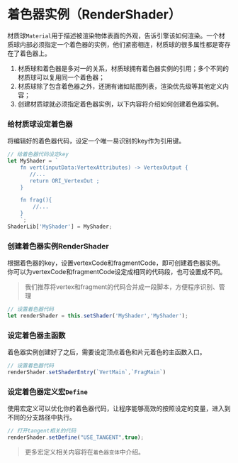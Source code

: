 # 着色器实例（RenderShader）
材质球`Material`用于描述被渲染物体表面的外观，告诉引擎该如何渲染。一个材质球内部必须指定一个着色器的实例，他们紧密相连，材质球的很多属性都是寄存在了着色器上。
1. 材质球和着色器是多对一的关系，材质球拥有着色器实例的引用；多个不同的材质球可以复用同一个着色器；
2. 材质球除了包含着色器之外，还拥有诸如贴图列表，渲染优先级等其他定义内容；
3. 创建材质球就必须指定着色器实例，以下内容将介绍如何创建着色器实例。

### 给材质球设定着色器
将编辑好的着色器代码，设定一个唯一易识别的key作为引用键。
```ts
// 给着色器代码设定key
let MyShader = ` 
    fn vert(inputData:VertexAttributes) -> VertexOutput {
       //...
       return ORI_VertexOut ;
    }

    fn frag(){
        //...
    }
    `;
ShaderLib['MyShader'] = MyShader;

```
### 创建着色器实例RenderShader
根据着色器的key，设置vertexCode和fragmentCode，即可创建着色器实例。
你可以为vertexCode和fragmentCode设定成相同的代码段，也可设置成不同。
> 我们推荐将vertex和fragment的代码合并成一段脚本，方便程序识别、管理
```ts
// 设置着色器代码
let renderShader = this.setShader('MyShader','MyShader');

```

### 设定着色器主函数
着色器实例创建好了之后，需要设定顶点着色和片元着色的主函数入口。
```ts
// 设置着色器代码
renderShader.setShaderEntry(`VertMain`,`FragMain`)

```

### 设定着色器定义宏`Define`
使用宏定义可以优化你的着色器代码，让程序能够高效的按照设定的变量，进入到不同的分支路径中执行。
```ts
// 打开tangent相关的代码
renderShader.setDefine("USE_TANGENT",true);

```
> 更多宏定义相关内容将在`着色器变体`中介绍。
